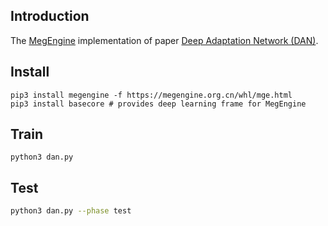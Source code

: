 ## Introduction

The [MegEngine](https://megengine.org.cn/) implementation of paper [Deep Adaptation Network (DAN)](https://arxiv.org/pdf/1502.02791).

## Install

```shell
pip3 install megengine -f https://megengine.org.cn/whl/mge.html
pip3 install basecore # provides deep learning frame for MegEngine
```

## Train

```shell
python3 dan.py
```

## Test

```sh
python3 dan.py --phase test
```

